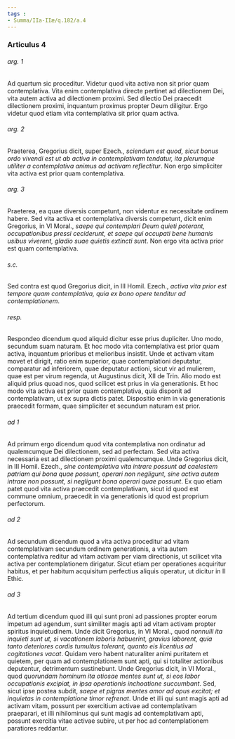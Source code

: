 ```yaml
---
tags : 
- Summa/IIa-IIæ/q.182/a.4
---
```


### Articulus 4

###### arg. 1
Ad quartum sic proceditur. Videtur quod vita activa non sit prior quam contemplativa. Vita enim contemplativa directe pertinet ad dilectionem Dei, vita autem activa ad dilectionem proximi. Sed dilectio Dei praecedit dilectionem proximi, inquantum proximus propter Deum diligitur. Ergo videtur quod etiam vita contemplativa sit prior quam activa.

###### arg. 2
Praeterea, Gregorius dicit, super Ezech., *sciendum est quod, sicut bonus ordo vivendi est ut ab activa in contemplativam tendatur, ita plerumque utiliter a contemplativa animus ad activam reflectitur*. Non ergo simpliciter vita activa est prior quam contemplativa.

###### arg. 3
Praeterea, ea quae diversis competunt, non videntur ex necessitate ordinem habere. Sed vita activa et contemplativa diversis competunt, dicit enim Gregorius, in VI Moral., *saepe qui contemplari Deum quieti poterant, occupationibus pressi ceciderunt, et saepe qui occupati bene humanis usibus viverent, gladio suae quietis extincti sunt*. Non ergo vita activa prior est quam contemplativa.

###### s.c.
Sed contra est quod Gregorius dicit, in III Homil. Ezech., *activa vita prior est tempore quam contemplativa, quia ex bono opere tenditur ad contemplationem*.

###### resp.
Respondeo dicendum quod aliquid dicitur esse prius dupliciter. Uno modo, secundum suam naturam. Et hoc modo vita contemplativa est prior quam activa, inquantum prioribus et melioribus insistit. Unde et activam vitam movet et dirigit, ratio enim superior, quae contemplationi deputatur, comparatur ad inferiorem, quae deputatur actioni, sicut vir ad mulierem, quae est per virum regenda, ut Augustinus dicit, XII de Trin. Alio modo est aliquid prius quoad nos, quod scilicet est prius in via generationis. Et hoc modo vita activa est prior quam contemplativa, quia disponit ad contemplativam, ut ex supra dictis patet. Dispositio enim in via generationis praecedit formam, quae simpliciter et secundum naturam est prior.

###### ad 1
Ad primum ergo dicendum quod vita contemplativa non ordinatur ad qualemcumque Dei dilectionem, sed ad perfectam. Sed vita activa necessaria est ad dilectionem proximi qualemcumque. Unde Gregorius dicit, in III Homil. Ezech., *sine contemplativa vita intrare possunt ad caelestem patriam qui bona quae possunt, operari non negligunt, sine activa autem intrare non possunt, si negligunt bona operari quae possunt*. Ex quo etiam patet quod vita activa praecedit contemplativam, sicut id quod est commune omnium, praecedit in via generationis id quod est proprium perfectorum.

###### ad 2
Ad secundum dicendum quod a vita activa proceditur ad vitam contemplativam secundum ordinem generationis, a vita autem contemplativa reditur ad vitam activam per viam directionis, ut scilicet vita activa per contemplationem dirigatur. Sicut etiam per operationes acquiritur habitus, et per habitum acquisitum perfectius aliquis operatur, ut dicitur in II Ethic.

###### ad 3
Ad tertium dicendum quod illi qui sunt proni ad passiones propter eorum impetum ad agendum, sunt similiter magis apti ad vitam activam propter spiritus inquietudinem. Unde dicit Gregorius, in VI Moral., quod *nonnulli ita inquieti sunt ut, si vacationem laboris habuerint, gravius laborent, quia tanto deteriores cordis tumultus tolerant, quanto eis licentius ad cogitationes vacat*. Quidam vero habent naturaliter animi puritatem et quietem, per quam ad contemplationem sunt apti, qui si totaliter actionibus deputentur, detrimentum sustinebunt. Unde Gregorius dicit, in VI Moral., quod *quorundam hominum ita otiosae mentes sunt ut, si eos labor occupationis excipiat, in ipsa operationis inchoatione succumbant*. Sed, sicut ipse postea subdit, *saepe et pigras mentes amor ad opus excitat; et inquietas in contemplatione timor refrenat*. Unde et illi qui sunt magis apti ad activam vitam, possunt per exercitium activae ad contemplativam praeparari, et illi nihilominus qui sunt magis ad contemplativam apti, possunt exercitia vitae activae subire, ut per hoc ad contemplationem paratiores reddantur.


